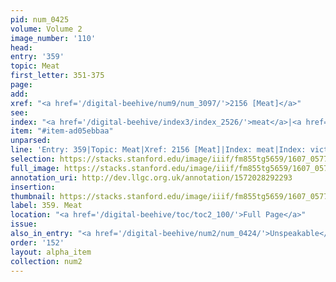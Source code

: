 ```yaml
---
pid: num_0425
volume: Volume 2
image_number: '110'
head:
entry: '359'
topic: Meat
first_letter: 351-375
page:
add:
xref: "<a href='/digital-beehive/num9/num_3097/'>2156 [Meat]</a>"
see:
index: "<a href='/digital-beehive/index3/index_2526/'>meat</a>|<a href='/digital-beehive/index5/index_4274/'>victuals</a>"
item: "#item-ad05ebbaa"
unparsed:
line: 'Entry: 359|Topic: Meat|Xref: 2156 [Meat]|Index: meat|Index: victuals|#item-ad05ebbaa'
selection: https://stacks.stanford.edu/image/iiif/fm855tg5659/1607_0577/871,1375,2892,486/full/0/default.jpg
full_image: https://stacks.stanford.edu/image/iiif/fm855tg5659/1607_0577/full/full/0/default.jpg
annotation_uri: http://dev.llgc.org.uk/annotation/1572028292293
insertion:
thumbnail: https://stacks.stanford.edu/image/iiif/fm855tg5659/1607_0577/871,1375,600,180/250,/0/default.jpg
label: 359. Meat
location: "<a href='/digital-beehive/toc/toc2_100/'>Full Page</a>"
issue:
also_in_entry: "<a href='/digital-beehive/num2/num_0424/'>Unspeakable</a>"
order: '152'
layout: alpha_item
collection: num2
---
```

